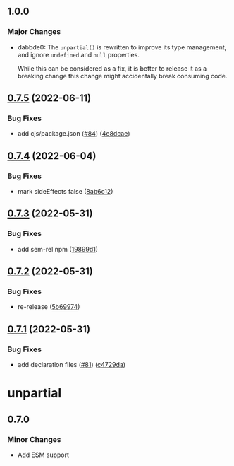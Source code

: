 ## 1.0.0

### Major Changes

- dabbde0: The `unpartial()` is rewritten to improve its type management,
  and ignore `undefined` and `null` properties.

  While this can be considered as a fix,
  it is better to release it as a breaking change this change might accidentally break consuming code.

## [0.7.5](https://github.com/unional/unpartial/compare/v0.7.4...v0.7.5) (2022-06-11)

### Bug Fixes

- add cjs/package.json ([#84](https://github.com/unional/unpartial/issues/84)) ([4e8dcae](https://github.com/unional/unpartial/commit/4e8dcae6e2755fd924d739dae9915a06baf2f1ff))

## [0.7.4](https://github.com/unional/unpartial/compare/v0.7.3...v0.7.4) (2022-06-04)

### Bug Fixes

- mark sideEffects false ([8ab6c12](https://github.com/unional/unpartial/commit/8ab6c1240c70711c5475a699b0561bfc791804c1))

## [0.7.3](https://github.com/unional/unpartial/compare/v0.7.2...v0.7.3) (2022-05-31)

### Bug Fixes

- add sem-rel npm ([19899d1](https://github.com/unional/unpartial/commit/19899d1294ef2e19c09ef4c61789d7ce9929aded))

## [0.7.2](https://github.com/unional/unpartial/compare/v0.7.1...v0.7.2) (2022-05-31)

### Bug Fixes

- re-release ([5b69974](https://github.com/unional/unpartial/commit/5b6997437582c290ecf77961d8e9684e7685e188))

## [0.7.1](https://github.com/unional/unpartial/compare/v0.7.0...v0.7.1) (2022-05-31)

### Bug Fixes

- add declaration files ([#81](https://github.com/unional/unpartial/issues/81)) ([c4729da](https://github.com/unional/unpartial/commit/c4729da2e7bd0453fc3d1dcf8172d8a5391bcfbc))

# unpartial

## 0.7.0

### Minor Changes

- Add ESM support
